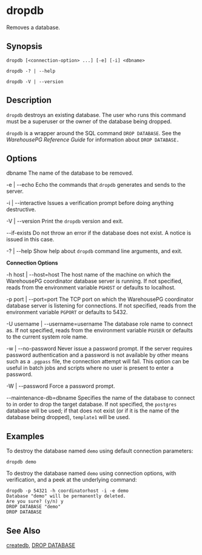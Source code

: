 # dropdb 

Removes a database.

## <a id="section2"></a>Synopsis 

``` {#client_util_synopsis}
dropdb [<connection-option> ...] [-e] [-i] <dbname>

dropdb -? | --help

dropdb -V | --version
```

## <a id="section3"></a>Description 

`dropdb` destroys an existing database. The user who runs this command must be a superuser or the owner of the database being dropped.

`dropdb` is a wrapper around the SQL command `DROP DATABASE`. See the *WarehousePG Reference Guide* for information about `DROP DATABASE.`

## <a id="section4"></a>Options 

dbname
The name of the database to be removed.

-e \| --echo
Echo the commands that `dropdb` generates and sends to the server.

-i \| --interactive
Issues a verification prompt before doing anything destructive.

-V \| --version
Print the `dropdb` version and exit.

--if-exists
Do not throw an error if the database does not exist. A notice is issued in this case.

-? \| --help
Show help about `dropdb` command line arguments, and exit.

**Connection Options**

-h host \| --host=host
The host name of the machine on which the WarehousePG coordinator database server is running. If not specified, reads from the environment variable `PGHOST` or defaults to localhost.

-p port \| --port=port
The TCP port on which the WarehousePG coordinator database server is listening for connections. If not specified, reads from the environment variable `PGPORT` or defaults to 5432.

-U username \| --username=username
The database role name to connect as. If not specified, reads from the environment variable `PGUSER` or defaults to the current system role name.

-w \| --no-password
Never issue a password prompt. If the server requires password authentication and a password is not available by other means such as a `.pgpass` file, the connection attempt will fail. This option can be useful in batch jobs and scripts where no user is present to enter a password.

-W \| --password
Force a password prompt.

--maintenance-db=dbname
Specifies the name of the database to connect to in order to drop the target database. If not specified, the `postgres` database will be used; if that does not exist \(or if it is the name of the database being dropped\), `template1` will be used.

## <a id="section6"></a>Examples 

To destroy the database named `demo` using default connection parameters:

```
dropdb demo
```

To destroy the database named `demo` using connection options, with verification, and a peek at the underlying command:

```
dropdb -p 54321 -h coordinatorhost -i -e demo
Database "demo" will be permanently deleted.
Are you sure? (y/n) y
DROP DATABASE "demo"
DROP DATABASE
```

## <a id="section7"></a>See Also 

[createdb](createdb.html), [DROP DATABASE](../../ref_guide/sql_commands/DROP_DATABASE.html)

